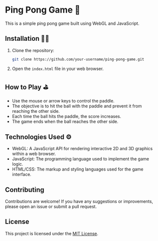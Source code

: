 # Ping Pong Game 🏓

This is a simple ping pong game built using WebGL and JavaScript.

## Installation 🧑‍💻

1. Clone the repository:

   ```bash
   git clone https://github.com/your-username/ping-pong-game.git
   ```

2. Open the `index.html` file in your web browser.

## How to Play ⛳️

- Use the mouse or arrow keys to control the paddle.
- The objective is to hit the ball with the paddle and prevent it from reaching the other side.
- Each time the ball hits the paddle, the score increases.
- The game ends when the ball reaches the other side.

## Technologies Used ⚙️

- WebGL: A JavaScript API for rendering interactive 2D and 3D graphics within a web browser.
- JavaScript: The programming language used to implement the game logic.
- HTML/CSS: The markup and styling languages used for the game interface.

## Contributing 

Contributions are welcome! If you have any suggestions or improvements, please open an issue or submit a pull request.

## License

This project is licensed under the [MIT License](LICENSE).
